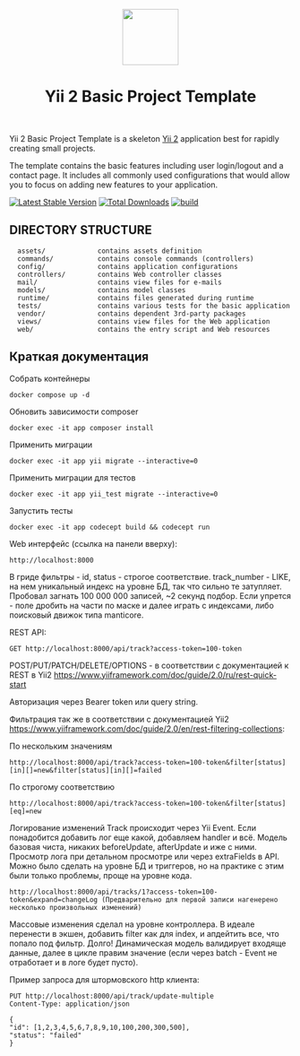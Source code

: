 <p align="center">
    <a href="https://github.com/yiisoft" target="_blank">
        <img src="https://avatars0.githubusercontent.com/u/993323" height="100px">
    </a>
    <h1 align="center">Yii 2 Basic Project Template</h1>
    <br>
</p>

Yii 2 Basic Project Template is a skeleton [Yii 2](https://www.yiiframework.com/) application best for
rapidly creating small projects.

The template contains the basic features including user login/logout and a contact page.
It includes all commonly used configurations that would allow you to focus on adding new
features to your application.

[![Latest Stable Version](https://img.shields.io/packagist/v/yiisoft/yii2-app-basic.svg)](https://packagist.org/packages/yiisoft/yii2-app-basic)
[![Total Downloads](https://img.shields.io/packagist/dt/yiisoft/yii2-app-basic.svg)](https://packagist.org/packages/yiisoft/yii2-app-basic)
[![build](https://github.com/yiisoft/yii2-app-basic/workflows/build/badge.svg)](https://github.com/yiisoft/yii2-app-basic/actions?query=workflow%3Abuild)

DIRECTORY STRUCTURE
-------------------

      assets/             contains assets definition
      commands/           contains console commands (controllers)
      config/             contains application configurations
      controllers/        contains Web controller classes
      mail/               contains view files for e-mails
      models/             contains model classes
      runtime/            contains files generated during runtime
      tests/              contains various tests for the basic application
      vendor/             contains dependent 3rd-party packages
      views/              contains view files for the Web application
      web/                contains the entry script and Web resources

Краткая документация
------------------

Собрать контейнеры
``````
docker compose up -d
``````
Обновить зависимости composer
``````
docker exec -it app composer install
``````

Применить миграции
``````
docker exec -it app yii migrate --interactive=0
``````
Применить миграции для тестов
``````
docker exec -it app yii_test migrate --interactive=0
``````
Запустить тесты
``````
docker exec -it app codecept build && codecept run
``````
Web интерфейс (ссылка на панели вверху):

``````
http://localhost:8000
``````

В гриде фильтры - id, status - строгое соответствие. track_number - LIKE, на нем уникальный индекс на уровне БД, так что
сильно те затупляет. Пробовал загнать 100 000 000 записей, ~2 секунд подбор. Если упрется - поле дробить на части по
маске и далее играть с индексами, либо поисковый движок типа manticore.

REST API:

````````
GET http://localhost:8000/api/track?access-token=100-token
````````

POST/PUT/PATCH/DELETE/OPTIONS - в соответствии с документацией к REST в
Yii2 https://www.yiiframework.com/doc/guide/2.0/ru/rest-quick-start

Авторизация через Bearer token или query string.

Фильтрация так же в соответствии с документацией
Yii2 https://www.yiiframework.com/doc/guide/2.0/en/rest-filtering-collections:

По нескольким значениям

``````
http://localhost:8000/api/track?access-token=100-token&filter[status][in][]=new&filter[status][in][]=failed
``````

По строгому соответствию

``````
http://localhost:8000/api/track?access-token=100-token&filter[status][eq]=new
``````

Логирование изменений Track происходит через Yii Event. Если понадобится добавить лог еще какой, добавляем handler и
всё. Модель базовая чиста, никаких beforeUpdate, afterUpdate и иже с ними.
Просмотр лога при детальном просмотре или через extraFields в API. Можно было сделать на уровне БД и триггеров, но на
практике с этим были только проблемы, проще на уровне кода.

``````
http://localhost:8000/api/tracks/1?access-token=100-token&expand=changeLog (Предварительно для первой записи нагенерено несколько произвольных изменений)
``````

Массовые изменения сделал на уровне контроллера. В идеале перенести в экшен, добавить filter как для index, и апдейтить
все, что попало под фильтр. Долго!
Динамическая модель валидирует входяще данные, далее в цикле правим значение (если через batch - Event не отработает и в
логе будет пусто).

Пример запроса для штормовского http клиента:

``````
PUT http://localhost:8000/api/track/update-multiple
Content-Type: application/json

{
"id": [1,2,3,4,5,6,7,8,9,10,100,200,300,500],
"status": "failed"
}
